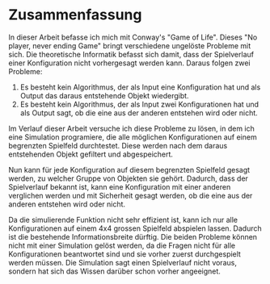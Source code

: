 # Zusammenfassung
In dieser Arbeit befasse ich mich mit Conway's "Game of Life". Dieses "No player, never ending Game" bringt verschiedene ungelöste Probleme mit sich. Die theoretische Informatik befasst sich damit, dass der Spielverlauf einer Konfiguration nicht vorhergesagt werden kann. Daraus folgen zwei Probleme: 

1. Es besteht kein Algorithmus, der als Input eine Konfiguration hat und als Output das daraus entstehende Objekt wiedergibt.
1. Es besteht kein Algorithmus, der als Input zwei Konfigurationen hat und als Output sagt, ob die eine aus der anderen entstehen wird oder nicht.

Im Verlauf dieser Arbeit versuche ich diese Probleme zu lösen, in dem ich eine Simulation programiere, die alle möglichen Konfigurationen auf einem begrenzten Spielfeld durchtestet. Diese werden nach dem daraus entstehenden Objekt gefiltert und abgespeichert.

Nun kann für jede Konfiguration auf diesem begrenzten Spielfeld gesagt werden, zu welcher Gruppe von Objekten sie gehört. Dadurch, dass der Spielverlauf bekannt ist, kann eine Konfiguration mit einer anderen verglichen werden und mit Sicherheit gesagt werden, ob die eine aus der anderen entstehen wird oder nicht. 

Da die simulierende Funktion nicht sehr effizient ist, kann ich nur alle Konfigurationen auf einem 4x4 grossen Spielfeld abspielen lassen. Dadurch ist die bestehende Informationsbreite dürftig. Die beiden Probleme können nicht mit einer Simulation gelöst werden, da die Fragen nicht für alle Konfigurationen beantwortet sind und sie vorher zuerst durchgespielt werden müssen. Die Simulation sagt einen Spielverlauf nicht voraus, sondern hat sich das Wissen darüber schon vorher angeeignet. 